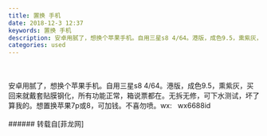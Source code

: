 ```yaml
---
title: 置换 手机
date: 2018-12-3 12:37
keywords: 置换 手机
description: 安卓用腻了，想换个苹果手机。自用三星s8 4/64。港版，成色9.5，熏紫灰，买回来就戴套贴膜钢化，所有功能正常，箱说票都在。无拆无修，可下水测试，坏了算我的。想置换苹果7p或8，可加钱。不喜勿喷。wx:   wx6688id
categories: used
---
```

<td class="t_f" id="postmessage_2397736">

<br/>
<br/>
安卓用腻了，想换个苹果手机。自用三星s8 4/64。港版，成色9.5，熏紫灰，买回来就戴套贴膜钢化，所有功能正常，箱说票都在。无拆无修，可下水测试，坏了算我的。想置换苹果7p或8，可加钱。不喜勿喷。wx:   wx6688id<br/>
<br/>
</td>
###### 转载自[菲龙网]